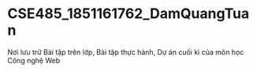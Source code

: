 # CSE485_1851161762_DamQuangTuan
Nơi lưu trữ Bài tập trên lớp, Bài tập thực hành, Dự án cuối kì của môn học Công nghệ Web

